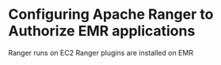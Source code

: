 # Configuring Apache Ranger to Authorize EMR applications

Ranger runs on EC2
Ranger plugins are installed on EMR